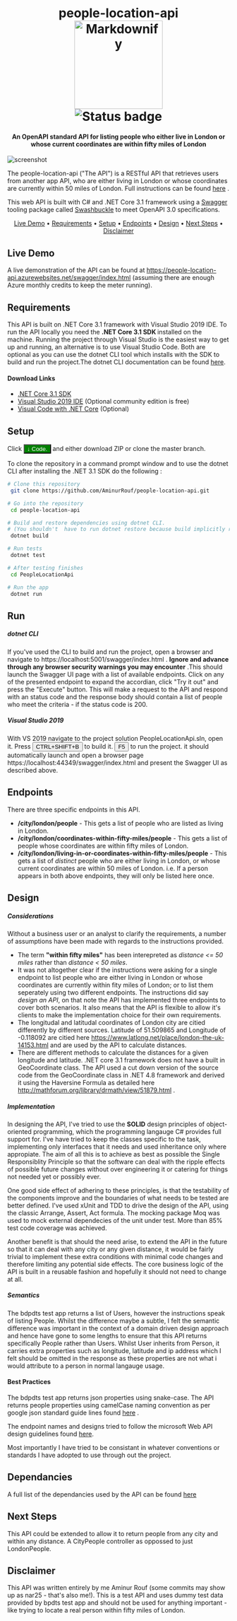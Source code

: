 <h1 align="center">
  <br>
  people-location-api <br>
    <a href="https://github.com/AminurRouf/people-location-api"><img src="https://raw.githubusercontent.com/AminurRouf/assets/master/images/api.png" alt="Markdownify" width="200"></a>
    <br>
    <img src="https://github.com/AminurRouf/people-location-api/workflows/Build%20and%20deploy%20ASP.Net%20Core%20app%20to%20Azure%20Web%20App%20-%20people-location-api/badge.svg" alt="Status badge"/>

</h1>

<h4 align="center">An OpenAPI standard API for listing people who either live in London or whose current coordinates are within fifty miles of London </h4>

<p><img src="https://raw.githubusercontent.com/AminurRouf/assets/master/images/api.gif" alt="screenshot" /></p>


The people-location-api ("The API") is a RESTful API that retrieves users from another app API, who are either living in London or  whose coordinates are currently within 50 miles of London. Full instructions can be found  [here](http://bpdts-test-app.herokuapp.com/instructions) .

This web API is built with C# and .NET Core 3.1 framework using a [Swagger](https://swagger.io/) tooling package called [Swashbuckle](https://github.com/domaindrivendev/Swashbuckle.AspNetCore) to meet OpenAPI 3.0 specifications.

<p align="center">
  <a href="#live-demo">Live Demo</a> •
  <a href="#requirements">Requirements</a> •
  <a href="#setup">Setup</a> •
  <a href="#endpoints">Endpoints</a> •
  <a href="#design">Design</a>  •
  <a href="#next-steps">Next Steps</a> •
  <a href="#disclaimer">Disclaimer</a>
</p>

## Live Demo

A live demonstration of the API can be found at https://people-location-api.azurewebsites.net/swagger/index.html (assuming there are enough Azure monthly credits to keep the meter running). 

## Requirements

This API is built on .NET Core 3.1 framework with Visual Studio 2019 IDE. To run the API locally you need the <strong>.NET Core 3.1 SDK </strong> installed on the machine. Running the project through Visual Studio is the easiest way to get up and running, an alternative is to use Visual Studio Code. Both are optional as you can use the dotnet CLI tool which installs with the SDK to build and run the project.The dotnet CLI documentation can be found [here](https://docs.microsoft.com/en-us/dotnet/core/tools/).

#### Download Links
- [.NET Core 3.1 SDK](https://dotnet.microsoft.com/download/dotnet-core/3.1)
- [Visual Studio 2019 IDE](https://visualstudio.microsoft.com/vs/) (Optional community edition is free)
- [Visual Code with .NET Core](https://code.visualstudio.com/docs/languages/dotnet) (Optional)


## Setup

Click  <button style='background-color:green; color:white'>&darr; Code.</button> and either download ZIP or clone the master branch.

To clone the repository in a command prompt window and to use the dotnet CLI after installing the .NET 3.1 SDK do the following :
```bash
# Clone this repository
 git clone https://github.com/AminurRouf/people-location-api.git

# Go into the repository
 cd people-location-api

# Build and restore dependencies using dotnet CLI.
# (You shouldn't  have to run dotnet restore because build implicitly restores all)
 dotnet build 

# Run tests
 dotnet test

# After testing finishes
 cd PeopleLocationApi

# Run the app
 dotnet run
```

## Run
##### dotnet CLI
If you've used the CLI to build and run the project, open a browser and navigate to https://localhost:5001/swagger/index.html . <strong>Ignore and advance through any browser security warnings you may encounter</strong> .This should launch the Swagger UI page with a list of available endpoints. Click on any of the presented endpoint to expand the accordian, click "Try it out" and press the "Execute" button. This will make a request to the API and respond with an status code and the response body should contain a list of people who meet the criteria - if the status code is 200.

##### Visual Studio 2019
With VS 2019 navigate to the project solution PeopleLocationApi.sln, open it. Press <button type="button"> CTRL+SHIFT+B</button> to build it. <button type="button">F5</button> to run the project. it should automatically launch and open a browser page https://localhost:44349/swagger/index.html and present the Swagger UI as described above.


## Endpoints

There are three specific endpoints in this API.
 - <strong>/city/london/people</strong> - This gets a list of people who are listed as living in London.
 - <strong>/city/london/coordinates-within-fifty-miles/people</strong> - This gets a list of people whose coordinates are within fifty miles of London.
 - <strong>/city/london/living-in-or-coordinates-within-fifty-miles/people</strong> - This gets a list of <em>distinct</em> people who are either living in London, or whose current coordinates are within 50 miles of London. i.e. If a person appears in both above endpoints, they will only be listed here once.

## Design

##### Considerations

Without a business user or an analyst to clarify the requirements, a number of assumptions have been made with regards to the instructions provided.
- The term <strong>"within fifty miles"</strong> has been interepreted as <em>distance <= 50 miles</em> rather than <em>distance < 50 miles</em>.
- It was not altogether clear if the instructions were asking for a single endpoint to list people who are either living in London or whose coordinates are currently within fity miles of London; or to list them seperately using two different endpoints. The instructions did say <em>design an API</em>, on that note the API has implemented three endpoints to cover both scenarios. It also means that  the API is flexible to allow it's clients to make the implementation choice for their own requirements.    
- The longitudal and latitudal coordinates of London city are citied differently by different sources. Latitude of 51.509865 and Longitude of -0.118092 are citied here https://www.latlong.net/place/london-the-uk-14153.html and are used by the API to calculate distances.
- There are different methods to calculate the distances for a given longitude and latitude. .NET core 3.1 framework does not have a built in GeoCoordinate class. The API used a cut down version of the source code from the  GeoCoordinate class in .NET 4.8 framework and derived it using the Haversine Formula as detailed here http://mathforum.org/library/drmath/view/51879.html .

##### Implementation

In designing the API, I've tried to use the <strong>SOLID</strong> design principles of object-oriented programming, which the programming langauge C# provides full support for. I've have tried to keep the classes specific to the task, implementing only interfaces that it needs and used inheritance only where appropiate. The aim of all this is to achieve as best as possible the Single Responsiblity Principle so that the software can deal with the ripple effects of possible future changes without over engineering it or catering for things not needed yet or possibly ever.

One good side effect of adhering to these principles, is that the testability of the components improve and the boundaries of what needs to be tested are better defined. I've used xUnit and TDD to drive the design of the API, using the classic Arrange, Assert, Act formula. The mocking package Moq was used to mock external dependecies of the unit under test. More than 85% test code coverage was achieved.

Another benefit is that should the need arise, to extend the API in the future so that it can deal with any city or any given distance, it would be fairly trivial to implement these extra conditions with minimal code changes and therefore limiting any potential side effects. The core business logic of the API is built in a reusable fashion and hopefully it should not need to change at all.

##### Semantics

The bdpdts test app returns a list of Users, however the instructions speak of listing People. Whilst the difference maybe a subtle, I felt the semantic difference was important in the context of a domain driven design approach and hence have gone to some lengths to ensure that this API returns specifically People rather than Users. Whilst User inherits from Person, it carries extra properties such as longitude, latitude and ip address which I felt should be omitted in the response as these properties are not what i would attribute to a person in normal langauge usage.

#### Best Practices

The  bdpdts test app returns json properties using snake-case. The API returns people properties using camelCase naming convention as per google json standard guide lines found [here](https://google.github.io/styleguide/jsoncstyleguide.xml) .

The endpoint names and designs tried to follow the microsoft Web API design guidelines found [here](https://docs.microsoft.com/en-us/azure/architecture/best-practices/api-design).

Most importantly I have tried to be consistant in whatever conventions or standards I have adopted to use through out the project.

## Dependancies

A full list of the dependancies used by the API can be found [here](https://github.com/AminurRouf/people-location-api/network/dependencies
)
## Next Steps
This API could be extended to allow it to return people from any city and within any distance. A CityPeople controller as oppossed to just LondonPeople.

## Disclaimer
This API was written entirely by me Aminur Rouf (some commits may show up as nar25 - that's also me!). This is a test API and  uses dummy test data provided by bpdts test app and should not be used for anything important - like trying to locate a real person within fifty miles of London.

